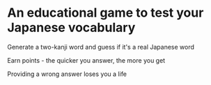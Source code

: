 # An educational game to test your Japanese vocabulary

Generate a two-kanji word and guess if it's a real Japanese word

Earn points - the quicker you answer, the more you get

Providing a wrong answer loses you a life
